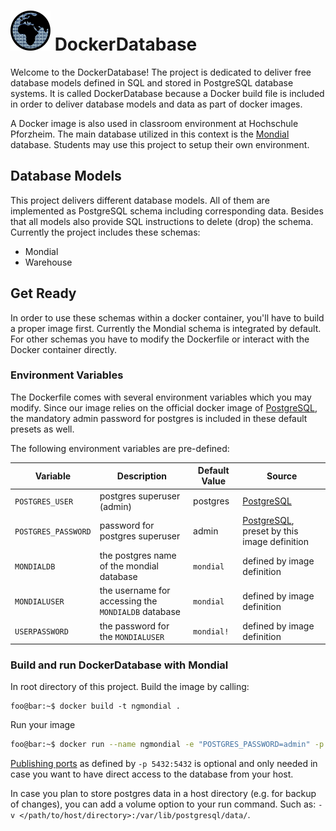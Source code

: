  # ![logo](mondialdb64.png) DockerDatabase

Welcome to the DockerDatabase! The project is dedicated to deliver free database models defined in SQL and stored in PostgreSQL database systems. It is called DockerDatabase because a Docker build file is included in order to deliver database models and data as part of docker images.

A Docker image is also used in classroom environment at Hochschule Pforzheim. The main database utilized in this context is the [Mondial](http://www.dbis.informatik.uni-goettingen.de/Mondial/) database. Students may use this project to setup their own environment.

## Database Models
This project delivers different database models. All of them are implemented as PostgreSQL schema including corresponding data. Besides that all models also provide SQL instructions to delete (drop) the schema. Currently the project includes these schemas:

- Mondial
- Warehouse


## Get Ready
In order to use these schemas within a docker container, you'll have to build a proper image first. Currently the Mondial schema is integrated by default. For other schemas you have to modify the Dockerfile or interact with the Docker container directly.

### Environment Variables
The Dockerfile comes with several environment variables which you may modify. Since our image relies on the official docker image of [PostgreSQL](https://hub.docker.com/_/postgres/), the mandatory admin password for postgres is included in these default presets as well. 

The following environment variables are pre-defined:

Variable | Description | Default Value | Source
------------ | ------------- | ------------- | ------------- 
`POSTGRES_USER` | postgres superuser (admin) | postgres | [PostgreSQL](https://hub.docker.com/_/postgres/)
`POSTGRES_PASSWORD` | password for postgres superuser  | admin | [PostgreSQL](https://hub.docker.com/_/postgres/), preset by this image definition
`MONDIALDB` | the postgres name of the mondial database  | `mondial` | defined by image definition
`MONDIALUSER` | the username for accessing the `MONDIALDB` database | `mondial` | defined by image definition
`USERPASSWORD` | the password for the `MONDIALUSER` | `mondial!` | defined by image definition


### Build and run DockerDatabase with Mondial
In root directory of this project. Build the image by calling:
```console
foo@bar:~$ docker build -t ngmondial .
```

Run your image
```bash
foo@bar:~$ docker run --name ngmondial -e "POSTGRES_PASSWORD=admin" -p 5432:5432 -d ngmondial
```

[Publishing ports](https://docs.docker.com/config/containers/container-networking/) as defined by `-p 5432:5432` is optional and only needed in case you want to have direct access to the database from your host.

In case you plan to store postgres data in a host directory (e.g. for backup of changes), you can add a volume option to your run command. Such as: `-v </path/to/host/directory>:/var/lib/postgresql/data/`.

